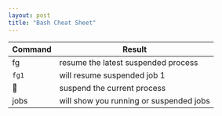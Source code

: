 ```yaml
---
layout: post
title: "Bash Cheat Sheet"
---
```

|Command|Result|
|---    |---    |
|fg | resume the latest suspended process |
|`fg1`| will resume suspended job 1|
|| suspend the current process|
|jobs| will show you running or suspended jobs|
